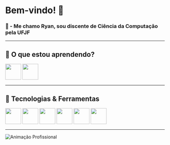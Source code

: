 # Bem-vindo! 👋

<h3>📖 - Me chamo Ryan, sou discente de Ciência da Computação pela UFJF </h3>

***

## 🌱 O que estou aprendendo?
<div align="left">
  <img src="https://img.shields.io/badge/Laravel-FF2D20?style=for-the-badge&logo=laravel&logoColor=white" height="50"/>
  <img src="https://img.shields.io/badge/Java-ED8B00?style=for-the-badge&logo=openjdk&logoColor=white" height="50"/>
</div>
  
***

## 🔧 Tecnologias & Ferramentas
<p align="left">
  <img src="https://img.shields.io/badge/-Python-FFD43B?style=for-the-badge&logo=python&logoColor=blue" height="50"/>
  <img src="https://img.shields.io/badge/-C++-00599C?style=for-the-badge&logo=cplusplus&logoColor=white" height="50"/>
  <img src="https://img.shields.io/badge/-PHP-777BB4?style=for-the-badge&logo=php&logoColor=white" height="50"/>
  <img src="https://img.shields.io/badge/-HTML5-E34F26?style=for-the-badge&logo=html5&logoColor=white" height="50"/>
  <img src="https://img.shields.io/badge/-CSS3-1572B6?style=for-the-badge&logo=css3" height="50"/>
  <img src="https://img.shields.io/badge/-Git-F05032?style=for-the-badge&logo=git&logoColor=white" height="50"/>
</p>

***
 
![Animação Profissional](https://user-images.githubusercontent.com/74038190/225813708-98b745f2-7d22-48cf-9150-083f1b00d6c9.gif)



